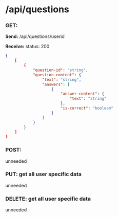 # **/api/questions**
<!-- ! ADD ROUTE DESCRIPTION HERE -->

### GET: 
**Send:** 
/api/questions/userid

**Receive:** status: 200

```JSON
{
    [
        {
            "question-id": "string",
            "question-content": {
                "text": "string",
                "answers": [
                    {
                        "answer-content": {
                            "text": "string"
                        },
                        "is-correct": "boolean"
                    }
                ]
            }
        }
    ]
}
```


### POST: 
unneeded

### PUT: get all user specific data
unneeded

### DELETE: get all user specific data
unneeded
